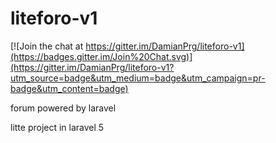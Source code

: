 # liteforo-v1

[![Join the chat at https://gitter.im/DamianPrg/liteforo-v1](https://badges.gitter.im/Join%20Chat.svg)](https://gitter.im/DamianPrg/liteforo-v1?utm_source=badge&utm_medium=badge&utm_campaign=pr-badge&utm_content=badge)

forum powered by laravel

litte project in laravel 5
